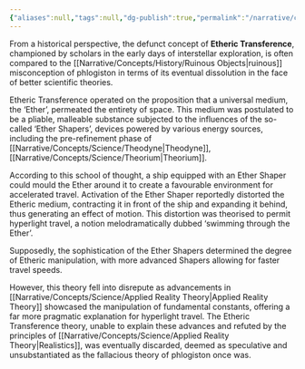 ```yaml
---
{"aliases":null,"tags":null,"dg-publish":true,"permalink":"/narrative/concepts/science/etheric-transference/","dgPassFrontmatter":true}
---
```


From a historical perspective, the defunct concept of **Etheric Transference**, championed by scholars in the early days of interstellar exploration, is often compared to the [[Narrative/Concepts/History/Ruinous Objects\|ruinous]] misconception of phlogiston in terms of its eventual dissolution in the face of better scientific theories.

Etheric Transference operated on the proposition that a universal medium, the ‘Ether’, permeated the entirety of space. This medium was postulated to be a pliable, malleable substance subjected to the influences of the so-called ‘Ether Shapers’, devices powered by various energy sources, including the pre-refinement phase of [[Narrative/Concepts/Science/Theodyne\|Theodyne]], [[Narrative/Concepts/Science/Theorium\|Theorium]].

According to this school of thought, a ship equipped with an Ether Shaper could mould the Ether around it to create a favourable environment for accelerated travel. Activation of the Ether Shaper reportedly distorted the Etheric medium, contracting it in front of the ship and expanding it behind, thus generating an effect of motion. This distortion was theorised to permit hyperlight travel, a notion melodramatically dubbed ‘swimming through the Ether’.

Supposedly, the sophistication of the Ether Shapers determined the degree of Etheric manipulation, with more advanced Shapers allowing for faster travel speeds.

However, this theory fell into disrepute as advancements in [[Narrative/Concepts/Science/Applied Reality Theory\|Applied Reality Theory]] showcased the manipulation of fundamental constants, offering a far more pragmatic explanation for hyperlight travel. The Etheric Transference theory, unable to explain these advances and refuted by the principles of [[Narrative/Concepts/Science/Applied Reality Theory\|Realistics]], was eventually discarded, deemed as speculative and unsubstantiated as the fallacious theory of phlogiston once was.
